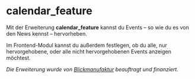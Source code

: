 # calendar_feature
Mit der Erweiterung **calendar_feature** kannst du Events – so wie du es von den News kennst – hervorheben.

Im Frontend-Modul kannst du außerdem festlegen, ob du alle, nur hervorgehobene, oder alle nicht hervorgehobenen Events anzeigen möchtest.

*Die Erweiterung wurde von [Blickmanufaktur](http://www.blickmanufaktur.com/) beauftragt und finanziert.*
